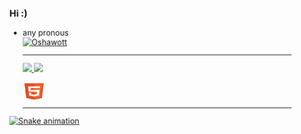 ### Hi :)
- any pronous
  <div>
    <a href="https://pokemondb.net/pokedex/oshawott"><img src="https://img.pokemondb.net/sprites/black-white-2/anim/shiny/oshawott.gif" alt="Oshawott"></a>
  </div>
  <hr>
  <div>
    <a href="https://github.com/HakuAkai">
    <img width="400" src="https://github-readme-stats.vercel.app/api?username=hakuakai&show_icons=true&theme=swift&include_all_commits=true&count_private=true"/>
    <img width="400" src="https://github-readme-stats.vercel.app/api/top-langs/?username=hakuakai&layout=compact&langs_count=7&theme=swift"/>
  </div>
  <div style="display: inline_block"><br>
    <img align="center" alt="HTML" height="30" width="40" src="https://raw.githubusercontent.com/devicons/devicon/master/icons/html5/html5-original.svg">
  </div>
  <hr>
![Snake animation](https://github.com/HakuAkai/rafaballerini/blob/output/github-contribution-grid-snake.svg)
